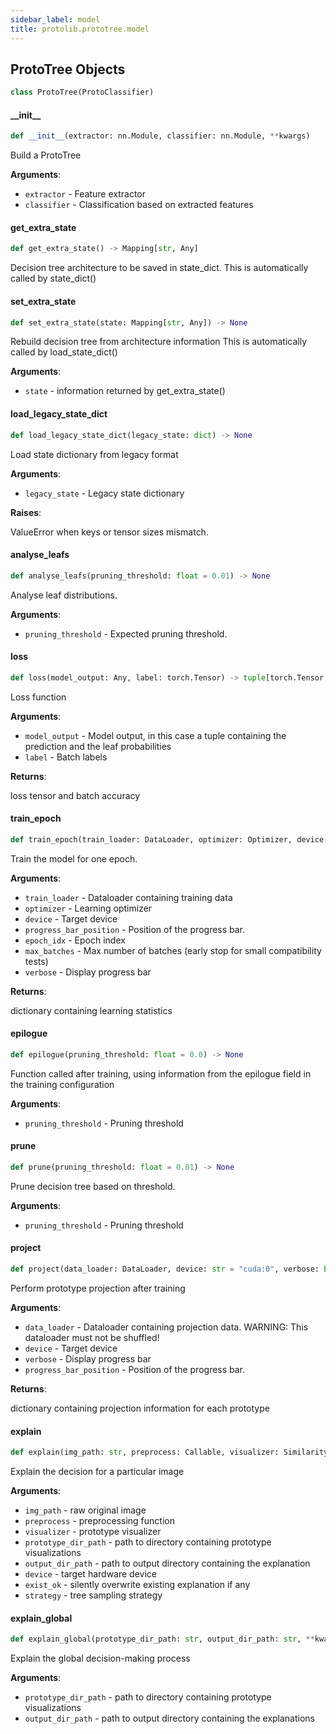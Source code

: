 ```yaml
---
sidebar_label: model
title: protolib.prototree.model
---
```


## ProtoTree Objects

```python
class ProtoTree(ProtoClassifier)
```

#### \_\_init\_\_

```python
def __init__(extractor: nn.Module, classifier: nn.Module, **kwargs)
```

Build a ProtoTree

**Arguments**:

- `extractor` - Feature extractor
- `classifier` - Classification based on extracted features

#### get\_extra\_state

```python
def get_extra_state() -> Mapping[str, Any]
```

Decision tree architecture to be saved in state_dict.
This is automatically called by state_dict()

#### set\_extra\_state

```python
def set_extra_state(state: Mapping[str, Any]) -> None
```

Rebuild decision tree from architecture information
This is automatically called by load_state_dict()

**Arguments**:

- `state` - information returned by get_extra_state()

#### load\_legacy\_state\_dict

```python
def load_legacy_state_dict(legacy_state: dict) -> None
```

Load state dictionary from legacy format

**Arguments**:

- `legacy_state` - Legacy state dictionary
  

**Raises**:

  ValueError when keys or tensor sizes mismatch.

#### analyse\_leafs

```python
def analyse_leafs(pruning_threshold: float = 0.01) -> None
```

Analyse leaf distributions.

**Arguments**:

- `pruning_threshold` - Expected pruning threshold.

#### loss

```python
def loss(model_output: Any, label: torch.Tensor) -> tuple[torch.Tensor, float]
```

Loss function

**Arguments**:

- `model_output` - Model output, in this case a tuple containing the prediction and the leaf probabilities
- `label` - Batch labels
  

**Returns**:

  loss tensor and batch accuracy

#### train\_epoch

```python
def train_epoch(train_loader: DataLoader, optimizer: Optimizer, device: str = "cuda:0", progress_bar_position: int = 0, epoch_idx: int = 0, verbose: bool = False, max_batches: int | None = None) -> dict[str, float]
```

Train the model for one epoch.

**Arguments**:

- `train_loader` - Dataloader containing training data
- `optimizer` - Learning optimizer
- `device` - Target device
- `progress_bar_position` - Position of the progress bar.
- `epoch_idx` - Epoch index
- `max_batches` - Max number of batches (early stop for small compatibility tests)
- `verbose` - Display progress bar
  

**Returns**:

  dictionary containing learning statistics

#### epilogue

```python
def epilogue(pruning_threshold: float = 0.0) -> None
```

Function called after training, using information from the epilogue
field in the training configuration

**Arguments**:

- `pruning_threshold` - Pruning threshold

#### prune

```python
def prune(pruning_threshold: float = 0.01) -> None
```

Prune decision tree based on threshold.

**Arguments**:

- `pruning_threshold` - Pruning threshold

#### project

```python
def project(data_loader: DataLoader, device: str = "cuda:0", verbose: bool = False, progress_bar_position: int = 0) -> dict[int, dict]
```

Perform prototype projection after training

**Arguments**:

- `data_loader` - Dataloader containing projection data. WARNING: This dataloader must not be shuffled!
- `device` - Target device
- `verbose` - Display progress bar
- `progress_bar_position` - Position of the progress bar.

**Returns**:

  dictionary containing projection information for each prototype

#### explain

```python
def explain(img_path: str, preprocess: Callable, visualizer: SimilarityVisualizer, prototype_dir_path: str, output_dir_path: str, device: str, exist_ok: bool = False, strategy: SamplingStrategy = SamplingStrategy.GREEDY) -> None
```

Explain the decision for a particular image

**Arguments**:

- `img_path` - raw original image
- `preprocess` - preprocessing function
- `visualizer` - prototype visualizer
- `prototype_dir_path` - path to directory containing prototype visualizations
- `output_dir_path` - path to output directory containing the explanation
- `device` - target hardware device
- `exist_ok` - silently overwrite existing explanation if any
- `strategy` - tree sampling strategy

#### explain\_global

```python
def explain_global(prototype_dir_path: str, output_dir_path: str, **kwargs, ,) -> None
```

Explain the global decision-making process

**Arguments**:

- `prototype_dir_path` - path to directory containing prototype visualizations
- `output_dir_path` - path to output directory containing the explanations

